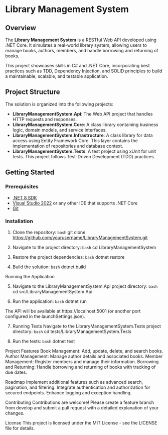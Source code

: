# Library Management System

## Overview
The **Library Management System** is a RESTful Web API developed using .NET Core. It simulates a real-world library system, allowing users to manage books, authors, members, and handle borrowing and returning of books.

This project showcases skills in C# and .NET Core, incorporating best practices such as TDD, Dependency Injection, and SOLID principles to build a maintainable, scalable, and testable application.

## Project Structure
The solution is organized into the following projects:
- **LibraryManagementSystem.Api**: The Web API project that handles HTTP requests and responses.
- **LibraryManagementSystem.Core**: A class library containing business logic, domain models, and service interfaces.
- **LibraryManagementSystem.Infrastructure**: A class library for data access using Entity Framework Core. This layer contains the implementation of repositories and database context.
- **LibraryManagementSystem.Tests**: A test project using xUnit for unit tests. This project follows Test-Driven Development (TDD) practices.

## Getting Started

### Prerequisites
- [.NET 8 SDK](https://dotnet.microsoft.com/download/dotnet/8.0)
- [Visual Studio 2022](https://visualstudio.microsoft.com/) or any other IDE that supports .NET Core
- [Git](https://git-scm.com/)

### Installation
1. Clone the repository:
   ```bash```
   git clone https://github.com/yourusername/LibraryManagementSystem.git

2. Navigate to the project directory:
   ```bash```
cd LibraryManagementSystem

3. Restore the project dependencies:
   ```bash```
dotnet restore

4. Build the solution:
   ```bash```
dotnet build

Running the Application

5. Navigate to the LibraryManagementSystem.Api project directory:
   ```bash```
cd src/LibraryManagementSystem.Api

6. Run the application:
   ```bash```
dotnet run

The API will be available at https://localhost:5001 (or another port configured in the launchSettings.json).

7. Running Tests
Navigate to the LibraryManagementSystem.Tests project directory:
   ```bash```
cd tests/LibraryManagementSystem.Tests

8. Run the tests:
   ```bash```
dotnet test

Project Features
Book Management: Add, update, delete, and search books.
Author Management: Manage author details and associated books.
Member Management: Register members and manage their information.
Borrowing and Returning: Handle borrowing and returning of books with tracking of due dates.

Roadmap
Implement additional features such as advanced search, pagination, and filtering.
Integrate authentication and authorization for secured endpoints.
Enhance logging and exception handling.

Contributing
Contributions are welcome! Please create a feature branch from develop and submit a pull request with a detailed explanation of your changes.

License
This project is licensed under the MIT License - see the LICENSE file for details.

